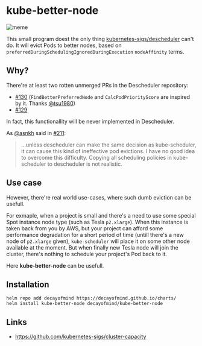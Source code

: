 # kube-better-node

![meme](https://github.com/decayofmind/kube-better-node/assets/4447814/3d64b91d-9107-4ea6-b9b6-66169cbb0597)

This small program doest the only thing [kubernetes-sigs/descheduler](https://github.com/kubernetes-sigs/descheduler) can't do. It will evict Pods to better nodes, based on `preferredDuringSchedulingIgnoredDuringExecution` `nodeAffinity` terms.

## Why?


There're at least two rotten unmerged PRs in the Descheduler repository:

* [#130](https://github.com/kubernetes-sigs/descheduler/pull/130) (`FindBetterPreferredNode` and `CalcPodPriorityScore` are inspired by it. Thanks [@tsu1980](https://github.com/tsu1980))
* [#129](https://github.com/kubernetes-sigs/descheduler/pull/129)

In fact, this functionallity will be never implemented in Descheduler. 

As [@asnkh](https://github.com/asnkh) said in [#211](https://github.com/kubernetes-sigs/descheduler/issues/211#issuecomment-602026583):

> ...unless descheduler can make the same decision as kube-scheduler, it can cause this kind of ineffective pod evictions. I have no good idea to overcome this difficulty. Copying all scheduling policies in kube-scheduler to descheduler is not realistic.

## Use case

However, there're real world use-cases, where such dumb eviction can be usefull. 

For exmaple, when a project is small and there's a need to use some special Spot instance node type (such as Tesla `p2.xlarge`).
When this instance is taken back from you by AWS, but your project can afford some performance degradation for a short period of time (untill there's a new node of `p2.xlarge` given), `kube-scheduler` will place it on some other node available at the moment.
But when finally new Tesla node will join the cluster, there's nothing to schedule your project's Pod back to it. 

Here **kube-better-node** can be usefull. 

## Installation

```
helm repo add decayofmind https://decayofmind.github.io/charts/
helm install kube-better-node decayofmind/kube-better-node
```

## Links

* https://github.com/kubernetes-sigs/cluster-capacity
